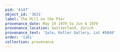 ```yaml
---
pid: '6147'
object_id: '3631'
label: The Mill on the Pier
provenance_date: May 19 1979 to Jun 4 1979
provenance_location: Switzerland, Zürich
provenance_text: 'Sale, Koller Gallery, Lot #5048'
order: '1261'
collection: provenance
---
```

